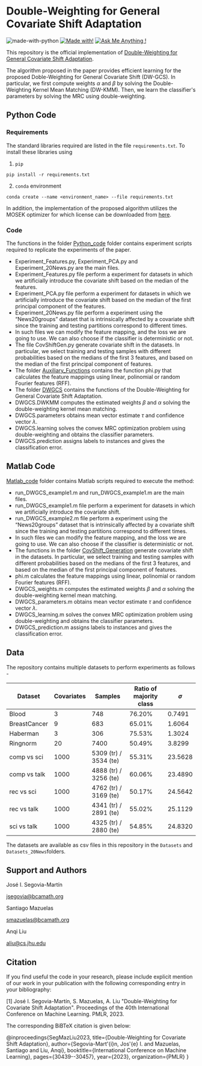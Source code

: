# Double-Weighting for General Covariate Shift Adaptation
![made-with-python](https://img.shields.io/badge/Made%20with-Python-1f425f.svg) [![Made with!](https://img.shields.io/badge/Made%20with-MATLAB-red)](#matlab-code) [![Ask Me Anything !](https://img.shields.io/badge/Ask%20me-anything-1abc9c.svg)](#support-and-authors)

This repository is the official implementation of [Double-Weighting for General Covariate Shift Adaptation](https://arxiv.org/abs/2305.08637). 

The algorithm proposed in the paper provides efficient learning for the proposed Doble-Weighting for General Covariate Shift (DW-GCS). In particular, we first compute weights $\alpha$ and $\beta$ by solving the Double-Weighting Kernel Mean Matching (DW-KMM). Then, we learn the classifier's parameters by solving the MRC using double-weighting.

## Python Code

### Requirements

The standard libraries required are listed in the file `requirements.txt`. To install these libraries using

1) `pip`
```setup
pip install -r requirements.txt
```

2) `conda` environment
```
conda create --name <environment_name> --file requirements.txt
```

In addition, the implementation of the proposed algorithm utilizes the MOSEK optimizer for which license can be downloaded from [here](https://www.mosek.com/products/academic-licenses/).

### Code

The functions in the folder [Python_code](https://github.com/MachineLearningBCAM/MRCs-for-Covariate-Shift-Adaptation/tree/main/Experiments_Paper) folder contains experiment scripts required to replicate the experiments of the paper.

* Experiment_Features.py, Experiment_PCA.py and Experiment_20News.py are the main files. 
* Experiment_Features.py file perform a experiment for datasets in which we artificially introduce the covariate shift based on the median of the features. 
* Experiment_PCA.py file perform a experiment for datasets in which we artificially introduce the covariate shift based on the median of the first principal component of the features. 
* Experiment_20News.py file perform a experiment using the “News20groups” dataset that is intrinsically affected by a covariate shift since the training and testing partitions correspond to different times.
* In such files we can modify the feature mapping, and the loss we are going to use. We can also choose if the classifier is deterministic or not.
* The file CovShiftGen.py generate covariate shift in the datasets. In particular, we select training and testing samples with different probabilities based on the medians of the first 3 features, and based on the median of the first principal component of features.
* The folder [Auxiliary_Functions](https://github.com/MachineLearningBCAM/MRCs-for-Covariate-Shift-Adaptation/tree/main/Auxiliary_Functions) contains the function phi.py that calculates the feature mappings using linear, polinomial or random Fourier features (RFF).
* The folder [DWGCS](https://github.com/MachineLearningBCAM/MRCs-for-Covariate-Shift-Adaptation/tree/main/DWGCS) contains the functions of the Double-Weighting for General Covariate Shift Adaptation.
* DWGCS.DWKMM computes the estimated weights $\beta$ and $\alpha$ solving the double-weighting kernel mean matching.
* DWGCS.parameters obtains mean vector estimate $\tau$ and confidence vector $\lambda$.
* DWGCS.learning solves the convex MRC optimization problem using double-weighting and obtains the classifier parameters.
* DWGCS.prediction assigns labels to instances and gives the classification error.

## Matlab Code

[Matlab_code](https://github.com/MachineLearningBCAM/MRCs-for-Covariate-Shift-Adaptation/tree/main/Matlab_Code%20) folder contains Matlab scripts required to execute the method:

* run_DWGCS_example1.m and run_DWGCS_example1.m are the main files. 
* run_DWGCS_example1.m file perform a experiment for datasets in which we artificially introduce the covariate shift. 
* run_DWGCS_example2.m file perform a experiment using the “News20groups” dataset that is intrinsically affected by a covariate shift since the training and testing partitions correspond to different times. 
* In such files we can modify the feature mapping, and the loss we are going to use. We can also choose if the classifier is deterministic or not.
* The functions in the folder [CovShift_Generation](https://github.com/MachineLearningBCAM/MRCs-for-Covariate-Shift-Adaptation/tree/main/Matlab_Code%20/CovShift_Generation) generate covariate shift in the datasets. In particular, we select training and testing samples with different probabilities based on the medians of the first 3 features, and based on the median of the first principal component of features.
* phi.m calculates the feature mappings using linear, polinomial or random Fourier features (RFF).
* DWGCS_weights.m computes the estimated weights $\beta$ and $\alpha$ solving the double-weighting kernel mean matching.
* DWGCS_parameters.m obtains mean vector estimate $\tau$ and confidence vector $\lambda$.
* DWGCS_learning.m solves the convex MRC optimization problem using double-weighting and obtains the classifier parameters.
* DWGCS_prediction.m assigns labels to instances and gives the classification error.

## Data

The repository contains multiple datasets to perform experiments as follows - 

Dataset | Covariates | Samples | Ratio of majority class | $\sigma$
--- | --- | --- | --- | ---
Blood | 3 | 748 | 76.20% | 0.7491
BreastCancer | 9 | 683 | 65.01% | 1.6064
Haberman | 3 | 306 | 75.53% | 1.3024
Ringnorm | 20 | 7400 | 50.49% | 3.8299
comp vs sci | 1000 | 5309 (tr) / 3534 (te) | 55.31% | 23.5628
comp vs talk | 1000 | 4888 (tr) / 3256 (te) | 60.06% | 23.4890
rec vs sci | 1000 | 4762 (tr) / 3169 (te) | 50.17% | 24.5642
rec vs talk | 1000 | 4341 (tr) / 2891 (te) | 55.02% | 25.1129
sci vs talk | 1000 | 4325 (tr) / 2880 (te) | 54.85% | 24.8320

The datasets are available as csv files in this repository in the `Datasets` and `Datasets_20News`folders.

## Support and Authors

José I. Segovia-Martín

jsegovia@bcamath.org

Santiago Mazuelas 

smazuelas@bcamath.org

Anqi Liu

aliu@cs.jhu.edu

## Citation

If you find useful the code in your research, please include explicit mention of our work in your publication with the following corresponding entry in your bibliography:

[1] José I. Segovia-Martín, S. Mazuelas, A. Liu "Double-Weighting for Covariate Shift Adaptation". Proceedings of the 40th International Conference on Machine Learning. PMLR, 2023.

The corresponding BiBTeX citation is given below:

@inproceedings{SegMazLiu2023,
  title={Double-Weighting for Covariate Shift Adaptation},
  author={Segovia-Mart'{i}n, Jos'{e} I. and Mazuelas, Santiago and Liu, Anqi},
  booktitle={International Conference on Machine Learning},
  pages={30439--30457},
  year={2023},
  organization={PMLR}
}